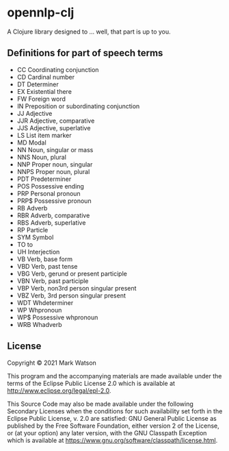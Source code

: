 # opennlp-clj

A Clojure library designed to ... well, that part is up to you.

## Definitions for part of speech terms

- CC Coordinating conjunction
- CD Cardinal number
- DT Determiner
- EX Existential there
- FW Foreign word
- IN Preposition or subordinating conjunction
- JJ Adjective
- JJR Adjective, comparative
- JJS Adjective, superlative
- LS List item marker
- MD Modal
- NN Noun, singular or mass
- NNS Noun, plural
- NNP Proper noun, singular
- NNPS Proper noun, plural
- PDT Predeterminer
- POS Possessive ending
- PRP Personal pronoun
- PRP$ Possessive pronoun
- RB Adverb
- RBR Adverb, comparative
- RBS Adverb, superlative
- RP Particle
- SYM Symbol
- TO to
- UH Interjection
- VB Verb, base form
- VBD Verb, past tense
- VBG Verb, gerund or present participle
- VBN Verb, past participle
- VBP Verb, non­3rd person singular present
- VBZ Verb, 3rd person singular present
- WDT Wh­determiner
- WP Wh­pronoun
- WP$ Possessive wh­pronoun
- WRB Wh­adverb

## License

Copyright © 2021 Mark Watson

This program and the accompanying materials are made available under the
terms of the Eclipse Public License 2.0 which is available at
http://www.eclipse.org/legal/epl-2.0.

This Source Code may also be made available under the following Secondary
Licenses when the conditions for such availability set forth in the Eclipse
Public License, v. 2.0 are satisfied: GNU General Public License as published by
the Free Software Foundation, either version 2 of the License, or (at your
option) any later version, with the GNU Classpath Exception which is available
at https://www.gnu.org/software/classpath/license.html.
